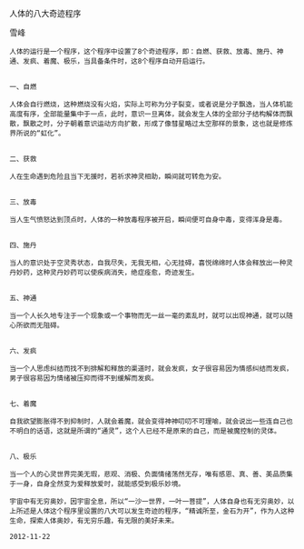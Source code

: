 人体的八大奇迹程序

雪峰


    人体的运行是一个程序，这个程序中设置了8个奇迹程序，即：自燃、获救、放毒、施丹、神通、发疯、着魔、极乐，当具备条件时，这8个程序自动开启运行。


    一、自燃

    人体会自行燃烧，这种燃烧没有火焰，实际上可称为分子裂变，或者说是分子飘逸，当人体机能高度有序，全部能量集中于一点，此时，意识一旦离体，就会发生人体的全部分子结构解体而飘散，飘散之时，分子朝着意识运动方向扩散，形成了像彗星略过太空那样的景象，这也就是修炼界所说的“虹化”。


    二、获救

    人在生命遇到危险且当下无援时，若祈求神灵相助，瞬间就可转危为安。


    三、放毒

    当人生气愤怒达到顶点时，人体的一种放毒程序被开启，瞬间便可自身中毒，变得浑身是毒。


    四、施丹

    当人的意识处于空灵秀状态，自我尽失，无我无相，心无挂碍，喜悦绵绵时人体会释放出一种灵丹妙药，这种灵丹妙药可以使疾病消失，绝症痊愈，奇迹发生。


    五、神通

    当一个人长久地专注于一个现象或一个事物而无一丝一毫的紊乱时，就可以出现神通，就可以随心所欲而无阻碍。


    六、发疯

    当一个人思虑纠结而找不到排解和释放的渠道时，就会发疯，女子很容易因为情感纠结而发疯，男子很容易因为情绪被压抑而得不到缓解而发疯。


    七、着魔

    自我欲望膨胀得不到抑制时，人就会着魔，就会变得神神叨叨不可理喻，就会说出一些连自己也不明白的话语，这就是所谓的“通灵”，这个人已经不是原来的自己，而是被魔控制的灵体。


    八、极乐

    当一个人的心灵世界完美无瑕，悲观、消极、负面情绪荡然无存，唯有感恩、真、善、美品质集于一身，自身全然变为爱释放爱时，就能感受到极乐妙境。

    宇宙中有无穷奥妙，因宇宙全息，所以“一沙一世界，一叶一菩提”，人体自身也有无穷奥妙，以上所述是人体这个程序里设置的八大可以发生奇迹的程序，“精诚所至，金石为开”，作为人这种生命，探索人体奥妙，有无穷乐趣，有无限的美好未来。

    2012-11-22



